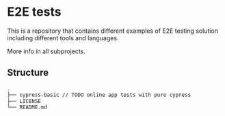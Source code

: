 # E2E tests

This is a repository that contains different examples of E2E testing solution including different tools and languages.

More info in all subprojects.

## Structure

```bash
.
├── cypress-basic // TODO online app tests with pure cypress
├── LICENSE
└── README.md
```